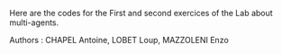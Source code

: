 Here are the codes for the First and second exercices of the Lab about multi-agents. 

Authors : CHAPEL Antoine, LOBET Loup, MAZZOLENI Enzo
